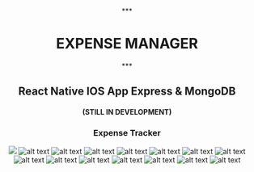                                                 
                          
<center>
 ***<H1> EXPENSE MANAGER </H1>***
 <H2>  React Native IOS App Express & MongoDB </H2>
<H4>  (STILL IN DEVELOPMENT) </H4>
  <H3> Expense Tracker </H3>

![](App/assets/PhotoApp/1_1.jpg)
![alt text](App/assets/PhotoApp/2_1.jpg ) 
![alt text](App/assets/PhotoApp/3_1.jpg )
![alt text](App/assets/PhotoApp/4_1.jpg)
![alt text](App/assets/PhotoApp/5_1.jpg)
![alt text](App/assets/PhotoApp/06.png)
![alt text](App/assets/PhotoApp/07.png)
![alt text](App/assets/PhotoApp/08.png)
![alt text](App/assets/PhotoApp/09.png)
![alt text](App/assets/PhotoApp/10.png)
![alt text](App/assets/PhotoApp/11.png)
![alt text](App/assets/PhotoApp/12.png)
![alt text](App/assets/PhotoApp/13.png)
![alt text](App/assets/PhotoApp/14.png)
![alt text](App/assets/PhotoApp/15.png)
</center>